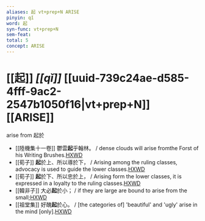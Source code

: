 ```yaml
---
aliases: 起 vt+prep+N ARISE
pinyin: qǐ
word: 起
syn-func: vt+prep+N
sem-feat: 
total: 5
concept: ARISE 
---
```

# [[起]] *[[qǐ]]*  [[uuid-739c24ae-d585-4fff-9ac2-2547b1050f16|vt+prep+N]] [[ARISE]]
arise from 起於
 - [[陸機集十一卷]] 鬱雲**起**乎翰林。 / dense clouds will arise fromthe Forst of his Writing Brushes.[HXWD](https://hxwd.org/textview.html?location=CH2b1575_CHANT_001-5a.13)
 - [[荀子]] **起**於上、所以導於下，
                     / Arising among the ruling classes, advocacy is used to guide the lower classes.[HXWD](https://hxwd.org/textview.html?location=KR3a0002_tls_005-11a.14)
 - [[荀子]] **起**於下、所以忠於上，
                     / Arising form the lower classes, it is expressed in a loyalty to the ruling classes.[HXWD](https://hxwd.org/textview.html?location=KR3a0002_tls_005-11a.16)
 - [[韓非子]] 大必**起**於小； / if they are large are bound to arise from the small;[HXWD](https://hxwd.org/textview.html?location=KR3c0005_tls_021-20a.3)
 - [[祖堂集]] 好醜**起**於心。 / [the categories of] 'beautiful' and 'ugly' arise in the mind [only].[HXWD](https://hxwd.org/textview.html?location=KR6q0002_Yan_003-1103a.38)